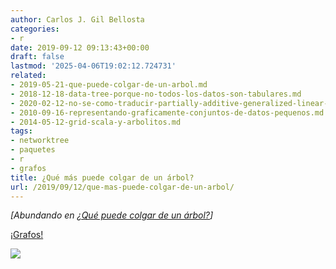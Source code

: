 ```yaml
---
author: Carlos J. Gil Bellosta
categories:
- r
date: 2019-09-12 09:13:43+00:00
draft: false
lastmod: '2025-04-06T19:02:12.724731'
related:
- 2019-05-21-que-puede-colgar-de-un-arbol.md
- 2018-12-18-data-tree-porque-no-todos-los-datos-son-tabulares.md
- 2020-02-12-no-se-como-traducir-partially-additive-generalized-linear-model-trees.md
- 2010-09-16-representando-graficamente-conjuntos-de-datos-pequenos.md
- 2014-05-12-grid-scala-y-arbolitos.md
tags:
- networktree
- paquetes
- r
- grafos
title: ¿Qué más puede colgar de un árbol?
url: /2019/09/12/que-mas-puede-colgar-de-un-arbol/
---
```


_[Abundando en _[_¿Qué puede colgar de un árbol?_](https://datanalytics.com/2019/05/21/que-puede-colgar-de-un-arbol/)_]_

[¡Grafos!](https://eeecon.uibk.ac.at/~zeileis/news/networktree/)

![](/wp-uploads/2019/09/networktree-dass-1024x927.png#center)